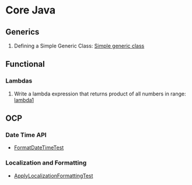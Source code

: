 Core Java
=========

Generics
--------
1. Defining a Simple Generic Class: [Simple generic class](generics-kata/src/main/java/learn/katas/corejava/generics/simple)

Functional
----------

### Lambdas
1. Write a lambda expression that returns product of all numbers in range: 
    [lambda1](fp-kata/src/main/java/learn/katas/corejava/fp/lambda1/BinaryOperations.java)

OCP
---
    
### Date Time API
* [FormatDateTimeTest](ocp-kata/src/test/java/learn/katas/corejava/ocpkata/datetime/FormatDateTimeTest.java)

### Localization and Formatting
* [ApplyLocalizationFormattingTest](ocp-kata/src/test/java/learn/katas/corejava/ocpkata/localization/ApplyLocalizationFormattingTest.java)
